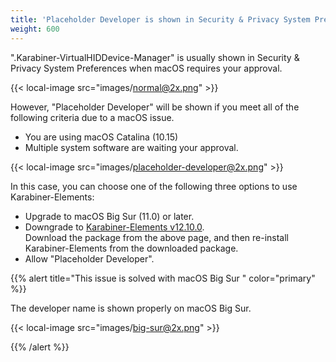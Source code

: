 ```yaml
---
title: 'Placeholder Developer is shown in Security & Privacy System Preferences'
weight: 600
---
```


".Karabiner-VirtualHIDDevice-Manager" is usually shown in Security & Privacy System Preferences when macOS requires your approval.

{{< local-image src="images/normal@2x.png" >}}

However, "Placeholder Developer" will be shown if you meet all of the following criteria due to a macOS issue.

-   You are using macOS Catalina (10.15)
-   Multiple system software are waiting your approval.

{{< local-image src="images/placeholder-developer@2x.png" >}}

In this case, you can choose one of the following three options to use Karabiner-Elements:

-   Upgrade to macOS Big Sur (11.0) or later.
-   Downgrade to [Karabiner-Elements v12.10.0](/docs/releasenotes/#karabiner-elements-12100).<br />
    Download the package from the above page, and then re-install Karabiner-Elements from the downloaded package.
-   Allow "Placeholder Developer".

{{% alert title="This issue is solved with macOS Big Sur " color="primary" %}}

The developer name is shown properly on macOS Big Sur.

{{< local-image src="images/big-sur@2x.png" >}}

{{% /alert %}}
